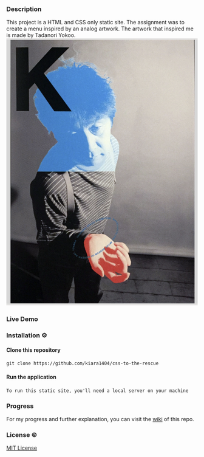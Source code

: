 
### Description
<!-- ☝️ replace this description with a description of your own work -->
This project is a HTML and CSS only static site. The assignment was to create a menu inspired by an analog artwork. The artwork that inspired me is made by Tadanori Yokoo. ![](https://github.com/kiara1404/css-to-the-rescue-2122/blob/main/wiki/Screenshot%202022-02-10%20at%2015.09.07.png?raw=true)

### Live Demo
<!-- Add a nice poster image here at the end of the week, showing off your shiny frontend 📸 -->

### Installation ⚙️

#### Clone this repository
```
git clone https://github.com/kiara1404/css-to-the-rescue
```

#### Run the application
```
To run this static site, you'll need a local server on your machine
```


<!-- ...but how does one use this project? What are its features 🤔 -->

### Progress
For my progress and further explanation, you can visit the [wiki](https://github.com/kiara1404/css-to-the-rescue-2122/wiki) of this repo.
### License ©
[MIT License](https://github.com/kiara1404/web-app-from-scratch-2122/blob/main/LICENSE)
<!-- How about a license here? 📜 (or is it a licence?) 🤷 -->
